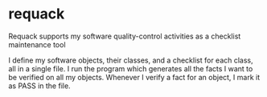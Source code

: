 # requack
Requack supports my software quality-control activities as a checklist maintenance tool

I define my software objects, their classes, and a checklist for each class, all in a single file.
I run the program which generates all the facts I want to be verified on all my objects.
Whenever I verify a fact for an object, I mark it as PASS in the file.

